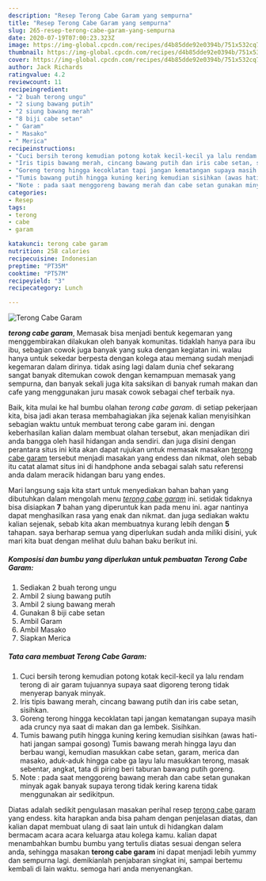 ```yaml
---
description: "Resep Terong Cabe Garam yang sempurna"
title: "Resep Terong Cabe Garam yang sempurna"
slug: 265-resep-terong-cabe-garam-yang-sempurna
date: 2020-07-19T07:00:23.323Z
image: https://img-global.cpcdn.com/recipes/d4b85dde92e0394b/751x532cq70/terong-cabe-garam-foto-resep-utama.jpg
thumbnail: https://img-global.cpcdn.com/recipes/d4b85dde92e0394b/751x532cq70/terong-cabe-garam-foto-resep-utama.jpg
cover: https://img-global.cpcdn.com/recipes/d4b85dde92e0394b/751x532cq70/terong-cabe-garam-foto-resep-utama.jpg
author: Jack Richards
ratingvalue: 4.2
reviewcount: 11
recipeingredient:
- "2 buah terong ungu"
- "2 siung bawang putih"
- "2 siung bawang merah"
- "8 biji cabe setan"
- " Garam"
- " Masako"
- " Merica"
recipeinstructions:
- "Cuci bersih terong kemudian potong kotak kecil-kecil ya lalu rendam terong di air garam tujuannya supaya saat digoreng terong tidak menyerap banyak minyak."
- "Iris tipis bawang merah, cincang bawang putih dan iris cabe setan, sisihkan."
- "Goreng terong hingga kecoklatan tapi jangan kematangan supaya masih ada cruncy nya saat di makan dan ga lembek. Sisihkan."
- "Tumis bawang putih hingga kuning kering kemudian sisihkan (awas hati-hati jangan sampai gosong) Tumis bawang merah hingga layu dan berbau wangi, kemudian masukkan cabe setan, garam, merica dan masako, aduk-aduk hingga cabe ga layu lalu masukkan terong, masak sebentar, angkat, tata di piring beri taburan bawang putih goreng."
- "Note : pada saat menggoreng bawang merah dan cabe setan gunakan minyak agak banyak supaya terong tidak kering karena tidak menggunakan air sedikitpun."
categories:
- Resep
tags:
- terong
- cabe
- garam

katakunci: terong cabe garam 
nutrition: 258 calories
recipecuisine: Indonesian
preptime: "PT35M"
cooktime: "PT57M"
recipeyield: "3"
recipecategory: Lunch

---
```



![Terong Cabe Garam](https://img-global.cpcdn.com/recipes/d4b85dde92e0394b/751x532cq70/terong-cabe-garam-foto-resep-utama.jpg)

<b><i>terong cabe garam</i></b>, Memasak bisa menjadi bentuk kegemaran yang menggembirakan dilakukan oleh banyak komunitas. tidaklah hanya para ibu ibu, sebagian cowok juga banyak yang suka dengan kegiatan ini. walau hanya untuk sekedar berpesta dengan kolega atau memang sudah menjadi kegemaran dalam dirinya. tidak asing lagi dalam dunia chef sekarang sangat banyak ditemukan cowok dengan kemampuan memasak yang sempurna, dan banyak sekali juga kita saksikan di banyak rumah makan dan cafe yang menggunakan juru masak cowok sebagai chef terbaik nya.

Baik, kita mulai ke hal bumbu olahan <i>terong cabe garam</i>. di setiap pekerjaan kita, bisa jadi akan terasa membahagiakan jika sejenak kalian menyisihkan sebagian waktu untuk membuat terong cabe garam ini. dengan keberhasilan kalian dalam membuat olahan tersebut, akan menjadikan diri anda bangga oleh hasil hidangan anda sendiri. dan juga disini dengan perantara situs ini kita akan dapat rujukan untuk memasak masakan <u>terong cabe garam</u> tersebut menjadi masakan yang endess dan nikmat, oleh sebab itu catat alamat situs ini di handphone anda sebagai salah satu referensi anda dalam meracik hidangan baru yang endes.




Mari langsung saja kita start untuk menyediakan bahan bahan yang dibutuhkan dalam mengolah menu <u><i>terong cabe garam</i></u> ini. setidak tidaknya bisa disiapkan <b>7</b> bahan yang diperuntuk kan pada menu ini. agar nantinya dapat menghasilkan rasa yang enak dan nikmat. dan juga sediakan waktu kalian sejenak, sebab kita akan membuatnya kurang lebih dengan <b>5</b> tahapan. saya berharap semua yang diperlukan sudah anda miliki disini, yuk mari kita buat dengan melihat dulu bahan baku berikut ini.

<!--inarticleads1-->

##### Komposisi dan bumbu yang diperlukan untuk pembuatan Terong Cabe Garam:

1. Sediakan 2 buah terong ungu
1. Ambil 2 siung bawang putih
1. Ambil 2 siung bawang merah
1. Gunakan 8 biji cabe setan
1. Ambil  Garam
1. Ambil  Masako
1. Siapkan  Merica




<!--inarticleads2-->

##### Tata cara membuat Terong Cabe Garam:

1. Cuci bersih terong kemudian potong kotak kecil-kecil ya lalu rendam terong di air garam tujuannya supaya saat digoreng terong tidak menyerap banyak minyak.
1. Iris tipis bawang merah, cincang bawang putih dan iris cabe setan, sisihkan.
1. Goreng terong hingga kecoklatan tapi jangan kematangan supaya masih ada cruncy nya saat di makan dan ga lembek. Sisihkan.
1. Tumis bawang putih hingga kuning kering kemudian sisihkan (awas hati-hati jangan sampai gosong) Tumis bawang merah hingga layu dan berbau wangi, kemudian masukkan cabe setan, garam, merica dan masako, aduk-aduk hingga cabe ga layu lalu masukkan terong, masak sebentar, angkat, tata di piring beri taburan bawang putih goreng.
1. Note : pada saat menggoreng bawang merah dan cabe setan gunakan minyak agak banyak supaya terong tidak kering karena tidak menggunakan air sedikitpun.




Diatas adalah sedikit pengulasan masakan perihal resep <u>terong cabe garam</u> yang endess. kita harapkan anda bisa paham dengan penjelasan diatas, dan kalian dapat membuat ulang di saat lain untuk di hidangkan dalam bermacam acara acara keluarga atau kolega kamu. kalian dapat menambahkan bumbu bumbu yang tertulis diatas sesuai dengan selera anda, sehingga masakan <b>terong cabe garam</b> ini dapat menjadi lebih yummy dan sempurna lagi. demikianlah penjabaran singkat ini, sampai bertemu kembali di lain waktu. semoga hari anda menyenangkan.
